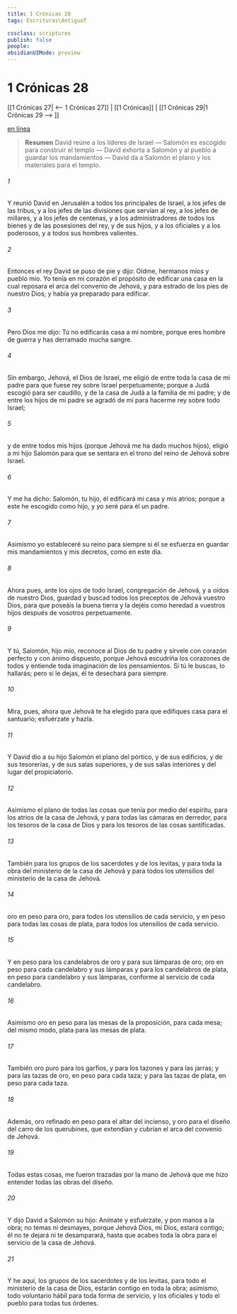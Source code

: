 ```yaml
---
title: 1 Crónicas 28
tags: Escrituras\AntiguoT

cssclass: scriptures
publish: false
people:
obsidianUIMode: preview
---
```


# 1 Crónicas 28
[[1 Crónicas 27| <-- 1 Crónicas 27]] | [[1 Crónicas]] | [[1 Crónicas 29|1 Crónicas 29 --> ]]

[en línea](https://churchofjesuschrist.org/study/scriptures/ot/1-chr/28?lang=spa)

> __Resumen__
David reúne a los líderes de Israel — Salomón es escogido para construir el templo — David exhorta a Salomón y al pueblo a guardar los mandamientos — David da a Salomón el plano y los materiales para el templo.

###### 1 
Y reunió David en Jerusalén a todos los principales de Israel, a los jefes de las tribus, y a los jefes de las divisiones que servían al rey, a los jefes de millares, y a los jefes de centenas, y a los administradores de todos los bienes y de las posesiones del rey, y de sus hijos, y a los oficiales y a los poderosos, y a todos sus hombres valientes.

###### 2 
Entonces el rey David se puso de pie y dijo: Oídme, hermanos míos y pueblo mío. Yo tenía en mi corazón el propósito de edificar una casa en la cual reposara el arca del convenio de Jehová, y para estrado de los pies de nuestro Dios; y había ya preparado  para edificar.

###### 3 
Pero Dios me dijo: Tú no edificarás casa a mi nombre, porque eres hombre de guerra y has derramado mucha sangre.

###### 4 
Sin embargo, Jehová, el Dios de Israel, me eligió de entre toda la casa de mi padre para que fuese rey sobre Israel perpetuamente; porque a Judá escogió para ser caudillo, y de la casa de Judá a la familia de mi padre; y de entre los hijos de mi padre se agradó de mí para hacerme rey sobre todo Israel;

###### 5 
y de entre todos mis hijos (porque Jehová me ha dado muchos hijos), eligió a mi hijo Salomón para que se sentara en el trono del reino de Jehová sobre Israel.

###### 6 
Y me ha dicho: Salomón, tu hijo, él edificará mi casa y mis atrios; porque a este he escogido como hijo, y yo seré para él un padre.

###### 7 
Asimismo yo estableceré su reino para siempre si él se esfuerza en guardar mis mandamientos y mis decretos, como en este día.

###### 8 
Ahora pues, ante los ojos de todo Israel, congregación de Jehová, y a oídos de nuestro Dios, guardad y buscad todos los preceptos de Jehová vuestro Dios, para que poseáis la buena tierra y la dejéis como heredad a vuestros hijos después de vosotros perpetuamente.

###### 9 
Y tú, Salomón, hijo mío, reconoce al Dios de tu padre y sírvele con corazón perfecto y con ánimo dispuesto, porque Jehová escudriña los corazones de todos y entiende toda imaginación de los pensamientos. Si tú le buscas, lo hallarás; pero si le dejas, él te desechará para siempre.

###### 10 
Mira, pues, ahora que Jehová te ha elegido para que edifiques casa para el santuario; esfuérzate y hazla.

###### 11 
Y David dio a su hijo Salomón el plano del pórtico, y de sus edificios, y de sus tesorerías, y de sus salas superiores, y de sus salas interiores y del lugar del propiciatorio.

###### 12 
Asimismo el plano de todas las cosas que tenía por medio del espíritu, para los atrios de la casa de Jehová, y para todas las cámaras en derredor, para los tesoros de la casa de Dios y para los tesoros de las cosas santificadas.

###### 13 
También para los grupos de los sacerdotes y de los levitas, y para toda la obra del ministerio de la casa de Jehová y para todos los utensilios del ministerio de la casa de Jehová.

###### 14 
 oro en peso para  oro, para todos los utensilios de cada servicio, y  en peso para todas las cosas de plata, para todos los utensilios de cada servicio.

###### 15 
Y  en peso para los candelabros de oro y para sus lámparas de oro; oro en peso para cada candelabro y sus lámparas y para los candelabros de plata,  en peso para  candelabro y sus lámparas, conforme al servicio de cada candelabro.

###### 16 
Asimismo  oro en peso para las mesas de la proposición, para cada mesa; del mismo modo, plata para las mesas de plata.

###### 17 
También oro puro para los garfios, y para los tazones y para las jarras; y para las tazas de oro,  en peso para cada taza; y para las tazas de plata,  en peso para cada taza.

###### 18 
Además, oro refinado en peso para el altar del incienso, y oro para el diseño del carro de los querubines, que extendían  y cubrían el arca del convenio de Jehová.

###### 19 
Todas estas cosas,  me fueron trazadas por la mano de Jehová que me hizo entender todas las obras del diseño.

###### 20 
Y dijo David a Salomón su hijo: Anímate y esfuérzate, y pon manos a la obra; no temas ni desmayes, porque Jehová Dios, mi Dios, estará contigo; él no te dejará ni te desamparará, hasta que acabes toda la obra para el servicio de la casa de Jehová.

###### 21 
Y he aquí, los grupos de los sacerdotes y de los levitas, para todo el ministerio de la casa de Dios, estarán contigo en toda la obra; asimismo, todo voluntario hábil para toda forma de servicio, y los oficiales y todo el pueblo para  todas tus órdenes.

